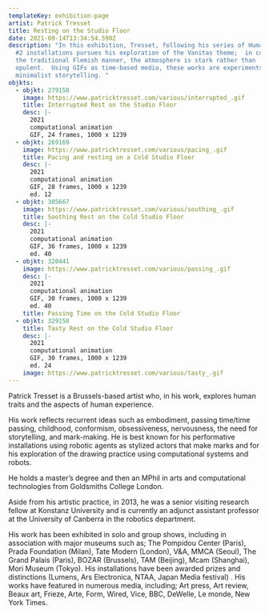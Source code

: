 ```yaml
---
templateKey: exhibition-page
artist: Patrick Tresset
title: Resting on the Studio Floor
date: 2021-09-14T13:34:54.590Z
description: "In this exhibition, Tresset, following his series of Human Study
  #2 installations pursues his exploration of the Vanitas theme;  in contrast to
  the traditional Flemish manner, the atmosphere is stark rather than
  opulent.  Using GIFs as time-based media, these works are experiments in
  minimalist storytelling. "
objkts:
  - objkt: 279158
    image: https://www.patricktresset.com/various/interrupted_.gif
    title: Interrupted Rest on the Studio Floor
    desc: |-
      2021
      computational animation
      GIF, 24 frames, 1000 x 1239
  - objkt: 269169
    image: https://www.patricktresset.com/various/pacing_.gif
    title: Pacing and resting on a Cold Studio Floor
    desc: |-
      2021
      computational animation
      GIF, 28 frames, 1000 x 1239
      ed. 12
  - objkt: 305667
    image: https://www.patricktresset.com/various/southing_.gif
    title: Soothing Rest on the Cold Studio Floor
    desc: |-
      2021
      computational animation
      GIF, 36 frames, 1000 x 1239
      ed. 40
  - objkt: 320441
    image: https://www.patricktresset.com/various/passing_.gif
    desc: |-
      2021
      computational animation
      GIF, 30 frames, 1000 x 1239
      ed. 40
    title: Passing Time on the Cold Studio Floor
  - objkt: 329158
    title: Tasty Rest on the Cold Studio Floor
    desc: |-
      2021
      computational animation
      GIF, 30 frames, 1000 x 1239
      ed. 24
    image: https://www.patricktresset.com/various/tasty_.gif
---
```

Patrick Tresset is a Brussels-based artist who, in his work, explores human traits and the aspects of human experience. 

His work reflects recurrent ideas such as embodiment, passing time/time passing, childhood, conformism, obsessiveness, nervousness, the need for storytelling, and mark-making. He is best known for his performative installations using robotic agents as stylized actors that make marks and for his exploration of the drawing practice using computational systems and robots. 

He holds a master’s degree and then an MPhil in arts and computational technologies from Goldsmiths College London. 

Aside from his artistic practice, in 2013, he was a senior visiting research fellow at Konstanz University and is currently an adjunct assistant professor at the University of Canberra in the robotics department. 

His work has been exhibited in solo and group shows, including in association with major museums such as; The Pompidou Center (Paris), Prada Foundation (Milan), Tate Modern (London), V&A, MMCA (Seoul), The Grand Palais (Paris), BOZAR (Brussels), TAM (Beijing), Mcam (Shanghai), Mori Museum (Tokyo). His installations have been awarded prizes and distinctions (Lumens, Ars Electronica, NTAA, Japan Media festival) . His works have featured in numerous media, including; Art press, Art review, Beaux art, Frieze, Arte, Form, Wired, Vice, BBC, DeWelle, Le monde, New York Times.